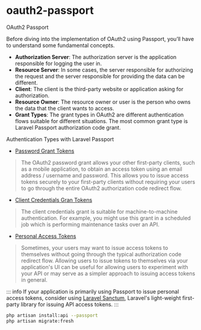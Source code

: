 # oauth2-passport
OAuth2 Passport


Before diving into the implementation of OAuth2 using Passport, you’ll have to understand some fundamental concepts.

- **Authorization Server**: The authorization server is the application responsible for logging the user in.
- **Resource Server**: In some cases, the server responsible for authorizing the request and the server responsible for providing the data can be different.
- **Client**: The client is the third-party website or application asking for authorization. 
- **Resource Owner**: The resource owner or user is the person who owns the data that the client wants to access.
- **Grant Types**: The grant types in OAuth2 are different authentication flows suitable for different situations. The most common grant type is Laravel Passport authorization code grant.

Authentication Types with Laravel Passport

- [Password Grant Tokens](https://laravel.com/docs/11.x/passport#password-grant-tokens)
>The OAuth2 password grant allows your other first-party clients, such as a mobile application, to obtain an access token using an email address / username and password. This allows you to issue access tokens securely to your first-party clients without requiring your users to go through the entire OAuth2 authorization code redirect flow.

- [Client Credentials Gran Tokens](https://laravel.com/docs/11.x/passport#client-credentials-grant-tokens)
>The client credentials grant is suitable for machine-to-machine authentication. For example, you might use this grant in a scheduled job which is performing maintenance tasks over an API.

- [Personal Access Tokens](https://laravel.com/docs/11.x/passport#personal-access-tokens)
>Sometimes, your users may want to issue access tokens to themselves without going through the typical authorization code redirect flow. Allowing users to issue tokens to themselves via your application's UI can be useful for allowing users to experiment with your API or may serve as a simpler approach to issuing access tokens in general.

::: info
If your application is primarily using Passport to issue personal access tokens, consider using [Laravel Sanctum](https://laravel.com/docs/11.x/sanctum), Laravel's light-weight first-party library for issuing API access tokens.
:::


```sh
php artisan install:api --passport
php artisan migrate:fresh
```

